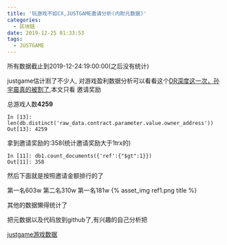 ```yaml
---
title: '玩游戏不如CX,JUSTGAME邀请分析(内附元数据)'
categories:
  - 区块链
date: 2019-12-25 01:33:53
tags:
  - JUSTGAME
---
```


所有数据截止到2019-12-24:19:00:00(之后没有统计)

justgame估计🈹️了不少人, 对游戏盈利数据分析可以看看这个[DR深度这一次，孙宇晨真的被割了](https://mp.weixin.qq.com/s/WIy3DcauPIWxg1Vo3CO75Q),本文只看 邀请奖励


总游戏人数**4259**
```
In [13]: len(db.distinct('raw_data.contract.parameter.value.owner_address'))
Out[13]: 4259
```


拿到邀请奖励的:358(统计邀请奖励大于1trx的)
```
In [11]: db1.count_documents({'ref':{"$gt":1}})
Out[11]: 358
```
然后下面就是按照邀请金额排行的了

第一名603w
第二名310w
第一名181w
{% asset_img  ref1.png title %}

其他的数据懒得统计了

把元数据以及代码放到github了,有兴趣的自己分析把

[justgame游戏数据](https://github.com/jin10086/justgame)



